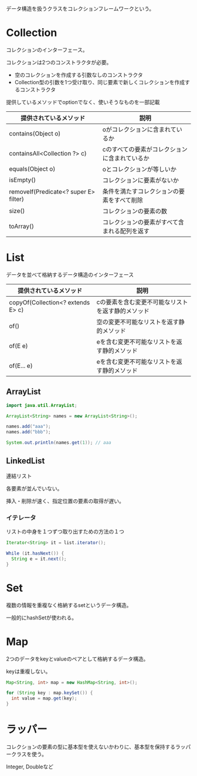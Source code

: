 
データ構造を扱うクラスをコレクションフレームワークという。

# Collection
コレクションのインターフェース。

コレクションは2つのコンストラクタが必要。

+ 空のコレクションを作成する引数なしのコンストラクタ
+ Collection型の引数を1つ受け取り、同じ要素で新しくコレクションを作成するコンストラクタ

提供しているメソッドでoptionでなく、使いそうなものを一部記載

|提供されているメソッド|説明|
|--------------------|------------------|
|contains(Object o)|oがコレクションに含まれているか|
|containsAll<Collection ?> c)|cのすべての要素がコレクションに含まれているか|
|equals(Object o)|oとコレクションが等しいか|
|isEmpty()|コレクションに要素がないか|
|removeIf(Predicate<? super E> filter)|条件を満たすコレクションの要素をすべて削除|
|size()|コレクションの要素の数|
|toArray()|コレクションの要素がすべて含まれる配列を返す|

# List
データを並べて格納するデータ構造のインターフェース

|提供されているメソッド|説明|
|--------------------|------------------|
|copyOf(Collection<? extends E> c)|cの要素を含む変更不可能なリストを返す静的メソッド|
|of()|空の変更不可能なリストを返す静的メソッド|
|of(E e)|eを含む変更不可能なリストを返す静的メソッド|
|of(E... e)|eを含む変更不可能なリストを返す静的メソッド|


## ArrayList
``` Java
import java.util.ArrayList;

ArrayList<String> names = new ArrayList<String>();

names.add("aaa");
names.add("bbb");

System.out.println(names.get(1)); // aaa
```

## LinkedList
連結リスト

各要素が並んでいない。

挿入・削除が速く、指定位置の要素の取得が遅い。


### イテレータ
リストの中身を１つずつ取り出すための方法の１つ
``` Java
Iterator<String> it = list.iterator();

While (it.hasNext()) {
  String e = it.next();
}
```

# Set
複数の情報を重複なく格納するsetというデータ構造。

一般的にhashSetが使われる。

# Map

2つのデータをkeyとvalueのペアとして格納するデータ構造。

keyは重複しない。

``` Java
Map<String, int> map = new HashMap<String, int>();

for (String key : map.keySet()) {
  int value = map.get(key);
}
```

# ラッパー
コレクションの要素の型に基本型を使えないかわりに、基本型を保持するラッパークラスを使う。

Integer, Doubleなど

